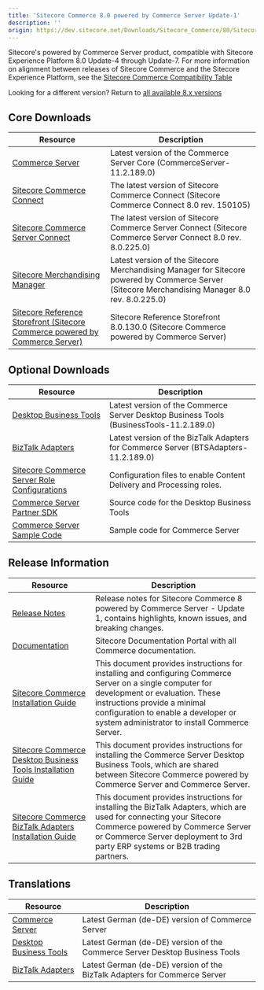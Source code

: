 ```yaml
---
title: 'Sitecore Commerce 8.0 powered by Commerce Server Update-1'
description: ''
origin: https://dev.sitecore.net/Downloads/Sitecore_Commerce/80/Sitecore_Commerce_80_powered_by_Commerce_Server_Update1.aspx
---
```


Sitecore's powered by Commerce Server product, compatible with Sitecore Experience Platform 8.0 Update-4 through Update-7. For more information on alignment between releases of Sitecore Commerce and the Sitecore Experience Platform, see the [Sitecore Commerce Compatibility Table](https://kb.sitecore.net/articles/316437)

Looking for a different version? Return to [all available 8.x versions](/downloads/Sitecore_Commerce)

## Core Downloads

| Resource                                                                                                                                                                                                                                               | Description                                                                                                                                      |
| ------------------------------------------------------------------------------------------------------------------------------------------------------------------------------------------------------------------------------------------------------ | ------------------------------------------------------------------------------------------------------------------------------------------------ |
| [Commerce Server](https://scdp.blob.core.windows.net/downloads/Sitecore%20Commerce/80/Sitecore%20Commerce%2080%20powered%20by%20Commerce%20Server%20Update1/Secure/CommerceServer-11.2.189.0.exe)                                                      | Latest version of the Commerce Server Core (CommerceServer-11.2.189.0)                                                                           |
| [Sitecore Commerce Connect](https://scdp.blob.core.windows.net/downloads/Sitecore%20Commerce/80/Sitecore%20Commerce%2080%20powered%20by%20Commerce%20Server%20Update1/Secure/Sitecore%20Commerce%20Connect%208.0%20rev.%20150105.zip)                  | The latest version of Sitecore Commerce Connect (Sitecore Commerce Connect 8.0 rev. 150105)                                                      |
| [Sitecore Commerce Server Connect](https://scdp.blob.core.windows.net/downloads/Sitecore%20Commerce/80/Sitecore%20Commerce%2080%20powered%20by%20Commerce%20Server%20Update1/Secure/Sitecore%20Commerce%20Server%20Connect%2080%20rev%20802250.update) | The latest version of Sitecore Commerce Server Connect (Sitecore Commerce Server Connect 8.0 rev. 8.0.225.0)                                     |
| [Sitecore Merchandising Manager](https://scdp.blob.core.windows.net/downloads/Sitecore%20Commerce/80/Sitecore%20Commerce%2080%20powered%20by%20Commerce%20Server%20Update1/Secure/Sitecore%20Merchandising%20Manager%2080%20rev%20802250.update)       | Latest version of the Sitecore Merchandising Manager for Sitecore powered by Commerce Server (Sitecore Merchandising Manager 8.0 rev. 8.0.225.0) |
| [Sitecore Reference Storefront (Sitecore Commerce powered by Commerce Server)](https://github.com/Sitecore/Reference-Storefront/releases)                                                                                                              | Sitecore Reference Storefront 8.0.130.0 (Sitecore Commerce powered by Commerce Server)                                                           |

## Optional Downloads

| Resource                                                                                                                                                                                                                              | Description                                                                             |
| ------------------------------------------------------------------------------------------------------------------------------------------------------------------------------------------------------------------------------------- | --------------------------------------------------------------------------------------- |
| [Desktop Business Tools](https://scdp.blob.core.windows.net/downloads/Sitecore%20Commerce/80/Sitecore%20Commerce%2080%20powered%20by%20Commerce%20Server%20Update1/Secure/BusinessTools-11.2.189.0.exe)                               | Latest version of the Commerce Server Desktop Business Tools (BusinessTools-11.2.189.0) |
| [BizTalk Adapters](https://scdp.blob.core.windows.net/downloads/Sitecore%20Commerce/80/Sitecore%20Commerce%2080%20powered%20by%20Commerce%20Server%20Update1/Secure/BTSAdapters-11.2.189.0.exe)                                       | Latest version of the BizTalk Adapters for Commerce Server (BTSAdapters-11.2.189.0)     |
| [Sitecore Commerce Server Role Configurations](https://scdp.blob.core.windows.net/downloads/Sitecore%20Commerce/80/Sitecore%20Commerce%2080%20powered%20by%20Commerce%20Server%20Update1/Secure/CommerceServerRoleConfigurations.zip) | Configuration files to enable Content Delivery and Processing roles. <br />             |
| [Commerce Server Partner SDK](https://marketplace.sitecore.net/Modules/Commerce_Server_Desktop_Business_Tools_SDK?sc_lang=en)                                                                                                         | Source code for the Desktop Business Tools <br />                                       |
| [Commerce Server Sample Code](https://marketplace.sitecore.net/Modules/Commerce_Server_SDK?sc_lang=en)                                                                                                                                | Sample code for Commerce Server                                                         |

## Release Information

| Resource                                                                                                                                                                              | Description                                                                                                                                                                                                                                                                |
| ------------------------------------------------------------------------------------------------------------------------------------------------------------------------------------- | -------------------------------------------------------------------------------------------------------------------------------------------------------------------------------------------------------------------------------------------------------------------------- |
| [Release Notes](http://commercesdn.sitecore.net/SCpbcs80/Readme/en-us/)                                                                                                               | Release notes for Sitecore Commerce 8 powered by Commerce Server - Update 1, contains highlights, known issues, and breaking changes.                                                                                                                                      |
| [Documentation](https://doc.sitecore.com/)                                                                                                                                            | Sitecore Documentation Portal with all Commerce documentation.                                                                                                                                                                                                             |
| [Sitecore Commerce Installation Guide](http://commercesdn.sitecore.net/SCpbCS80/SitecoreCommerceInstallationGuide/en-us/index_frames.html)                                            | This document provides instructions for installing and configuring Commerce Server on a single computer for development or evaluation. These instructions provide a minimal configuration to enable a developer or system administrator to install Commerce Server. <br /> |
| [Sitecore Commerce Desktop Business Tools Installation Guide](http://commercesdn.sitecore.net/SCpbCS80/SitecoreCommerceDesktopBusinessToolsInstallationGuide/en-us/index_frames.html) | This document provides instructions for installing the Commerce Server Desktop Business Tools, which are shared between Sitecore Commerce powered by Commerce Server and Commerce Server. <br />                                                                           |
| [Sitecore Commerce BizTalk Adapters Installation Guide](http://commercesdn.sitecore.net/SCpbCS80/SitecoreCommerceBizTalkAdaptersInstallationGuide/en-us/index_frames.html)            | This document provides instructions for installing the BizTalk Adapters, which are used for connecting your Sitecore Commerce powered by Commerce Server or Commerce Server deployment to 3rd party ERP systems or B2B trading partners. <br />                            |

## Translations

| Resource                                                                                                                                                                                                | Description                                                                        |
| ------------------------------------------------------------------------------------------------------------------------------------------------------------------------------------------------------- | ---------------------------------------------------------------------------------- |
| [Commerce Server](https://scdp.blob.core.windows.net/downloads/Sitecore%20Commerce/80/Sitecore%20Commerce%2080%20powered%20by%20Commerce%20Server%20Update1/Secure/CommerceServer-11.2.190.0.exe)       | Latest German (de-DE) version of Commerce Server <br />                            |
| [Desktop Business Tools](https://scdp.blob.core.windows.net/downloads/Sitecore%20Commerce/80/Sitecore%20Commerce%2080%20powered%20by%20Commerce%20Server%20Update1/Secure/BusinessTools-11.2.190.0.exe) | Latest German (de-DE) version of the Commerce Server Desktop Business Tools <br /> |
| [BizTalk Adapters](https://scdp.blob.core.windows.net/downloads/Sitecore%20Commerce/80/Sitecore%20Commerce%2080%20powered%20by%20Commerce%20Server%20Update1/Secure/BTSAdapters-11.2.190.0.exe)         | Latest German (de-DE) version of the BizTalk Adapters for Commerce Server <br />   |
